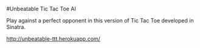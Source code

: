 #Unbeatable Tic Tac Toe AI

Play against a perfect opponent in this version of Tic Tac Toe developed in Sinatra.

http://unbeatable-ttt.herokuapp.com/

